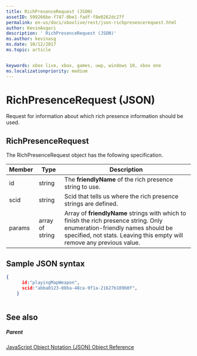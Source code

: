 ```yaml
---
title: RichPresenceRequest (JSON)
assetID: 599266be-f747-0be1-fadf-f8e0262dc27f
permalink: en-us/docs/xboxlive/rest/json-richpresencerequest.html
author: KevinAsgari
description: ' RichPresenceRequest (JSON)'
ms.author: kevinasg
ms.date: 10/12/2017
ms.topic: article


keywords: xbox live, xbox, games, uwp, windows 10, xbox one
ms.localizationpriority: medium
---
```



# RichPresenceRequest (JSON)
Request for information about which rich presence information should be used. 
<a id="ID4EN"></a>

 
## RichPresenceRequest
 
The RichPresenceRequest object has the following specification.
 
| Member| Type| Description| 
| --- | --- | --- | 
| id| string| The <b>friendlyName</b> of the rich presence string to use.| 
| scid| string| Scid that tells us where the rich presence strings are defined.| 
| params| array of string| Array of <b>friendlyName</b> strings with which to finish the rich presence string. Only enumeration-friendly names should be specified, not stats. Leaving this empty will remove any previous value.| 
  
<a id="ID4EDC"></a>

 
## Sample JSON syntax
 

```json
{
      id:"playingMapWeapon",
      scid:"abba0123-08ba-48ca-9f1a-21627b189b0f",
    }
    
```

  
<a id="ID4EMC"></a>

 
## See also
 
<a id="ID4EOC"></a>

 
##### Parent 

[JavaScript Object Notation (JSON) Object Reference](atoc-xboxlivews-reference-json.md)

   